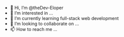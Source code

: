 - 👋 Hi, I’m @theDev-Eloper
- 👀 I’m interested in ...
- 🌱 I’m currently learning full-stack web development 
- 💞️ I’m looking to collaborate on ...
- 📫 How to reach me ...

<!---
theDev-Eloper/theDev-Eloper is a ✨ special ✨ repository because its `README.md` (this file) appears on your GitHub profile.
You can click the Preview link to take a look at your changes.
--->

